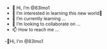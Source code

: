 - 👋 Hi, I’m @83lmo1
- 👀 I’m interested in learning this new world🤖
- 🌱 I’m currently learning ...
- 💞️ I’m looking to collaborate on ...
- 📫 How to reach me ...

<!---
83lmo1/83lmo1 is a ✨ special ✨ repository because its `README.md` (this file) appears on your GitHub profile.
You can click the Preview link to take a look at your changes.
--->
-👋Hi, I'm @83lmo1
